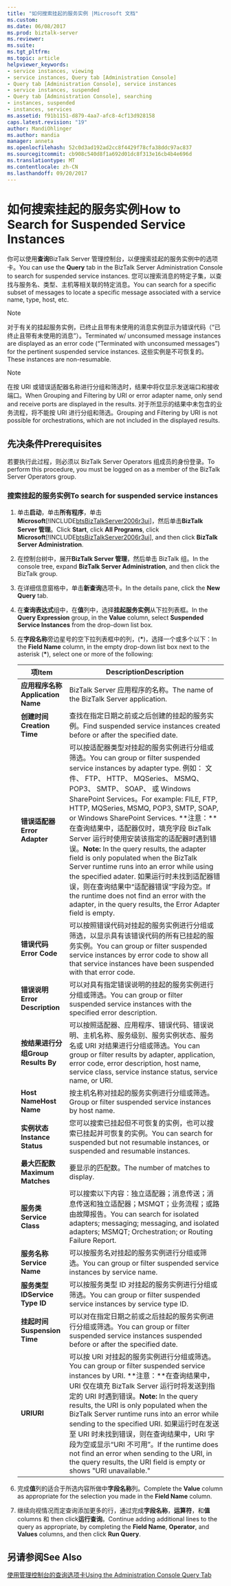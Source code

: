 ```yaml
---
title: "如何搜索挂起的服务实例 |Microsoft 文档"
ms.custom: 
ms.date: 06/08/2017
ms.prod: biztalk-server
ms.reviewer: 
ms.suite: 
ms.tgt_pltfrm: 
ms.topic: article
helpviewer_keywords:
- service instances, viewing
- service instances, Query tab [Administration Console]
- Query tab [Administration Console], service instances
- service instances, suspended
- Query tab [Administration Console], searching
- instances, suspended
- instances, services
ms.assetid: f91b1151-d879-4aa7-afc8-4cf13d928158
caps.latest.revision: "19"
author: MandiOhlinger
ms.author: mandia
manager: anneta
ms.openlocfilehash: 52c0d3ad192ad2cc8f4429f78cfa38ddc97ac837
ms.sourcegitcommit: cb908c540d8f1a692d01dc8f313e16cb4b4e696d
ms.translationtype: MT
ms.contentlocale: zh-CN
ms.lasthandoff: 09/20/2017
---
```

# <a name="how-to-search-for-suspended-service-instances"></a><span data-ttu-id="243ca-102">如何搜索挂起的服务实例</span><span class="sxs-lookup"><span data-stu-id="243ca-102">How to Search for Suspended Service Instances</span></span>
<span data-ttu-id="243ca-103">你可以使用**查询**BizTalk Server 管理控制台，以便搜索挂起的服务实例中的选项卡。</span><span class="sxs-lookup"><span data-stu-id="243ca-103">You can use the **Query** tab in the BizTalk Server Administration Console to search for suspended service instances.</span></span> <span data-ttu-id="243ca-104">您可以搜索消息的特定子集，以查找与服务名、类型、主机等相关联的特定消息。</span><span class="sxs-lookup"><span data-stu-id="243ca-104">You can search for a specific subset of messages to locate a specific message associated with a service name, type, host, etc.</span></span>  
  
> [!NOTE]
>  <span data-ttu-id="243ca-105">对于有关的挂起服务实例，已终止且带有未使用的消息实例显示为错误代码（“已终止且带有未使用的消息”）。</span><span class="sxs-lookup"><span data-stu-id="243ca-105">Terminated w/ unconsumed message instances are displayed as an error code (“Terminated with unconsumed messages”) for the pertinent suspended service instances.</span></span> <span data-ttu-id="243ca-106">这些实例是不可恢复的。</span><span class="sxs-lookup"><span data-stu-id="243ca-106">These instances are non-resumable.</span></span>  
  
> [!NOTE]
>  <span data-ttu-id="243ca-107">在按 URI 或错误适配器名称进行分组和筛选时，结果中将仅显示发送端口和接收端口。</span><span class="sxs-lookup"><span data-stu-id="243ca-107">When Grouping and Filtering by URI or error adapter name, only send and receive ports are displayed in the results.</span></span> <span data-ttu-id="243ca-108">对于所显示的结果中未包含的业务流程，将不能按 URI 进行分组和筛选。</span><span class="sxs-lookup"><span data-stu-id="243ca-108">Grouping and Filtering by URI is not possible for orchestrations, which are not included in the displayed results.</span></span>  
  
## <a name="prerequisites"></a><span data-ttu-id="243ca-109">先决条件</span><span class="sxs-lookup"><span data-stu-id="243ca-109">Prerequisites</span></span>  
 <span data-ttu-id="243ca-110">若要执行此过程，则必须以 BizTalk Server Operators 组成员的身份登录。</span><span class="sxs-lookup"><span data-stu-id="243ca-110">To perform this procedure, you must be logged on as a member of the BizTalk Server Operators group.</span></span>  
  
### <a name="to-search-for-suspended-service-instances"></a><span data-ttu-id="243ca-111">搜索挂起的服务实例</span><span class="sxs-lookup"><span data-stu-id="243ca-111">To search for suspended service instances</span></span>  
  
1.  <span data-ttu-id="243ca-112">单击**启动**，单击**所有程序**，单击**Microsoft**[!INCLUDE[btsBizTalkServer2006r3ui](../includes/btsbiztalkserver2006r3ui-md.md)]，然后单击**BizTalk Server 管理**。</span><span class="sxs-lookup"><span data-stu-id="243ca-112">Click **Start**, click **All Programs**, click **Microsoft**[!INCLUDE[btsBizTalkServer2006r3ui](../includes/btsbiztalkserver2006r3ui-md.md)], and then click **BizTalk Server Administration**.</span></span>  
  
2.  <span data-ttu-id="243ca-113">在控制台树中，展开**BizTalk Server 管理**，然后单击 BizTalk 组。</span><span class="sxs-lookup"><span data-stu-id="243ca-113">In the console tree, expand **BizTalk Server Administration**, and then click the BizTalk group.</span></span>  
  
3.  <span data-ttu-id="243ca-114">在详细信息窗格中，单击**新查询**选项卡。</span><span class="sxs-lookup"><span data-stu-id="243ca-114">In the details pane, click the **New Query** tab.</span></span>  
  
4.  <span data-ttu-id="243ca-115">在**查询表达式**组中，在**值**列中，选择**挂起服务实例**从下拉列表框。</span><span class="sxs-lookup"><span data-stu-id="243ca-115">In the **Query Expression** group, in the **Value** column, select **Suspended Service Instances** from the drop-down list box.</span></span>  
  
5.  <span data-ttu-id="243ca-116">在**字段名称**旁边星号的空下拉列表框中的列，(**\***)，选择一个或多个以下：</span><span class="sxs-lookup"><span data-stu-id="243ca-116">In the **Field Name** column, in the empty drop-down list box next to the asterisk (**\***), select one or more of the following:</span></span>  
  
    |<span data-ttu-id="243ca-117">项</span><span class="sxs-lookup"><span data-stu-id="243ca-117">Item</span></span>|<span data-ttu-id="243ca-118">Description</span><span class="sxs-lookup"><span data-stu-id="243ca-118">Description</span></span>|  
    |----------|-----------------|  
    |<span data-ttu-id="243ca-119">**应用程序名称**</span><span class="sxs-lookup"><span data-stu-id="243ca-119">**Application Name**</span></span>|<span data-ttu-id="243ca-120">BizTalk Server 应用程序的名称。</span><span class="sxs-lookup"><span data-stu-id="243ca-120">The name of the BizTalk Server application.</span></span>|  
    |<span data-ttu-id="243ca-121">**创建时间**</span><span class="sxs-lookup"><span data-stu-id="243ca-121">**Creation Time**</span></span>|<span data-ttu-id="243ca-122">查找在指定日期之前或之后创建的挂起的服务实例。</span><span class="sxs-lookup"><span data-stu-id="243ca-122">Find suspended service instances created before or after the specified date.</span></span>|  
    |<span data-ttu-id="243ca-123">**错误适配器**</span><span class="sxs-lookup"><span data-stu-id="243ca-123">**Error Adapter**</span></span>|<span data-ttu-id="243ca-124">可以按适配器类型对挂起的服务实例进行分组或筛选。</span><span class="sxs-lookup"><span data-stu-id="243ca-124">You can group or filter suspended service instances by adapter type.</span></span> <span data-ttu-id="243ca-125">例如： 文件、 FTP、 HTTP、 MQSeries、 MSMQ、 POP3、 SMTP、 SOAP、 或 Windows SharePoint Services。</span><span class="sxs-lookup"><span data-stu-id="243ca-125">For example: FILE, FTP, HTTP, MQSeries, MSMQ, POP3, SMTP, SOAP,  or Windows SharePoint Services.</span></span> <span data-ttu-id="243ca-126">**注意：**在查询结果中，适配器仅时，填充字段 BizTalk Server 运行时使用安装该指定的适配器时遇到错误。</span><span class="sxs-lookup"><span data-stu-id="243ca-126">**Note:**  In the query results, the adapter field is only populated when the BizTalk Server runtime runs into an error while using the specified adater.</span></span> <span data-ttu-id="243ca-127">如果运行时未找到适配器错误，则在查询结果中“适配器错误”字段为空。</span><span class="sxs-lookup"><span data-stu-id="243ca-127">If the runtime does not find an error with the adapter, in the query results, the Error Adapter field is empty.</span></span>|  
    |<span data-ttu-id="243ca-128">**错误代码**</span><span class="sxs-lookup"><span data-stu-id="243ca-128">**Error Code**</span></span>|<span data-ttu-id="243ca-129">可以按照错误代码对挂起的服务实例进行分组或筛选，以显示具有该错误代码的所有已挂起的服务实例。</span><span class="sxs-lookup"><span data-stu-id="243ca-129">You can group or filter suspended service instances by error code to show all that service instances have been suspended with that error code.</span></span>|  
    |<span data-ttu-id="243ca-130">**错误说明**</span><span class="sxs-lookup"><span data-stu-id="243ca-130">**Error Description**</span></span>|<span data-ttu-id="243ca-131">可以对具有指定错误说明的挂起的服务实例进行分组或筛选。</span><span class="sxs-lookup"><span data-stu-id="243ca-131">You can group or filter suspended service instances with the specified error description.</span></span>|  
    |<span data-ttu-id="243ca-132">**按结果进行分组**</span><span class="sxs-lookup"><span data-stu-id="243ca-132">**Group Results By**</span></span>|<span data-ttu-id="243ca-133">可以按照适配器、应用程序、错误代码、错误说明、主机名称、服务级别、服务实例状态、服务名或 URI 对结果进行分组或筛选。</span><span class="sxs-lookup"><span data-stu-id="243ca-133">You can group or filter results by adapter, application, error code, error description, host name, service class, service instance status, service name, or URI.</span></span>|  
    |<span data-ttu-id="243ca-134">**Host Name**</span><span class="sxs-lookup"><span data-stu-id="243ca-134">**Host Name**</span></span>|<span data-ttu-id="243ca-135">按主机名称对挂起的服务实例进行分组或筛选。</span><span class="sxs-lookup"><span data-stu-id="243ca-135">Group or filter suspended service instances by host name.</span></span>|  
    |<span data-ttu-id="243ca-136">**实例状态**</span><span class="sxs-lookup"><span data-stu-id="243ca-136">**Instance Status**</span></span>|<span data-ttu-id="243ca-137">您可以搜索已挂起但不可恢复的实例，也可以搜索已挂起并可恢复的实例。</span><span class="sxs-lookup"><span data-stu-id="243ca-137">You can search for suspended but not resumable instances, or suspended and resumable instances.</span></span>|  
    |<span data-ttu-id="243ca-138">**最大匹配数**</span><span class="sxs-lookup"><span data-stu-id="243ca-138">**Maximum Matches**</span></span>|<span data-ttu-id="243ca-139">要显示的匹配数。</span><span class="sxs-lookup"><span data-stu-id="243ca-139">The number of matches to display.</span></span>|  
    |<span data-ttu-id="243ca-140">**服务类**</span><span class="sxs-lookup"><span data-stu-id="243ca-140">**Service Class**</span></span>|<span data-ttu-id="243ca-141">可以搜索以下内容：独立适配器；消息传送；消息传送和独立适配器；MSMQT；业务流程；或路由故障报告。</span><span class="sxs-lookup"><span data-stu-id="243ca-141">You can search for isolated adapters; messaging; messaging, and isolated adapters; MSMQT; Orchestration; or Routing Failure Report.</span></span>|  
    |<span data-ttu-id="243ca-142">**服务名称**</span><span class="sxs-lookup"><span data-stu-id="243ca-142">**Service Name**</span></span>|<span data-ttu-id="243ca-143">可以按服务名对挂起的服务实例进行分组或筛选。</span><span class="sxs-lookup"><span data-stu-id="243ca-143">You can group or filter suspended service instances by service name.</span></span>|  
    |<span data-ttu-id="243ca-144">**服务类型 ID**</span><span class="sxs-lookup"><span data-stu-id="243ca-144">**Service Type ID**</span></span>|<span data-ttu-id="243ca-145">可以按服务类型 ID 对挂起的服务实例进行分组或筛选。</span><span class="sxs-lookup"><span data-stu-id="243ca-145">You can group or filter suspended service instances by service type ID.</span></span>|  
    |<span data-ttu-id="243ca-146">**挂起时间**</span><span class="sxs-lookup"><span data-stu-id="243ca-146">**Suspension Time**</span></span>|<span data-ttu-id="243ca-147">可以对在指定日期之前或之后挂起的服务实例进行分组或筛选。</span><span class="sxs-lookup"><span data-stu-id="243ca-147">You can group or filter suspended service instances suspended before or after the specified date.</span></span>|  
    |<span data-ttu-id="243ca-148">**URI**</span><span class="sxs-lookup"><span data-stu-id="243ca-148">**URI**</span></span>|<span data-ttu-id="243ca-149">可以按 URI 对挂起的服务实例进行分组或筛选。</span><span class="sxs-lookup"><span data-stu-id="243ca-149">You can group or filter suspended service instances by URI.</span></span> <span data-ttu-id="243ca-150">**注意：**在查询结果中，URI 仅在填充 BizTalk Server 运行时将发送到指定的 URI 时遇到错误。</span><span class="sxs-lookup"><span data-stu-id="243ca-150">**Note:**  In the query results, the URI is only populated when the BizTalk Server runtime runs into an error while sending to the specified URI.</span></span> <span data-ttu-id="243ca-151">如果运行时在发送至 URI 时未找到错误，则在查询结果中，URI 字段为空或显示“URI 不可用”。</span><span class="sxs-lookup"><span data-stu-id="243ca-151">If the runtime does not find an error when sending to the URI, in the query results, the URI field is empty or shows "URI unavailable."</span></span>|  
  
6.  <span data-ttu-id="243ca-152">完成**值**列的适合于所选内容所做中**字段名称**列。</span><span class="sxs-lookup"><span data-stu-id="243ca-152">Complete the **Value** column as appropriate for the selection you made in the **Field Name** column.</span></span>  
  
7.  <span data-ttu-id="243ca-153">继续向视情况而定查询添加更多的行，通过完成**字段名称**，**运算符**，和**值**columns 和 then click**运行查询**。</span><span class="sxs-lookup"><span data-stu-id="243ca-153">Continue adding additional lines to the query as appropriate, by completing the **Field Name**, **Operator**, and **Values** columns, and then click **Run Query**.</span></span>  
  
## <a name="see-also"></a><span data-ttu-id="243ca-154">另请参阅</span><span class="sxs-lookup"><span data-stu-id="243ca-154">See Also</span></span>  
 [<span data-ttu-id="243ca-155">使用管理控制台的查询选项卡</span><span class="sxs-lookup"><span data-stu-id="243ca-155">Using the Administration Console Query Tab</span></span>](../core/using-the-administration-console-query-tab.md)